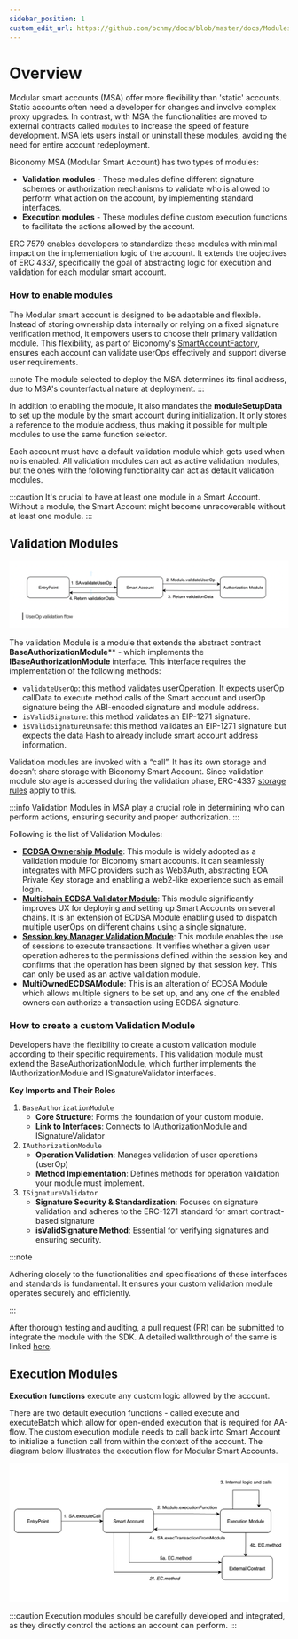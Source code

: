 ```yaml
---
sidebar_position: 1
custom_edit_url: https://github.com/bcnmy/docs/blob/master/docs/Modules/overview.md
---
```

# Overview

Modular smart accounts (MSA) offer more flexibility than 'static' accounts. Static accounts often need a developer for changes and involve complex proxy upgrades. In contrast, with MSA the functionalities are moved to external contracts called `modules` to increase the speed of feature development. MSA lets users install or uninstall these modules, avoiding the need for entire account redeployment.

Biconomy MSA (Modular Smart Account) has two types of modules:

- **Validation modules** - These modules define different signature schemes or authorization mechanisms to validate who is allowed to perform what action on the account, by implementing standard interfaces.
- **Execution modules** - These modules define custom execution functions to facilitate the actions allowed by the account.

ERC 7579 enables developers to standardize these modules with minimal impact on the implementation logic of the account. It extends the objectives of ERC 4337, specifically the goal of abstracting logic for execution and validation for each modular smart account.

### How to enable modules

The Modular smart account is designed to be adaptable and flexible. Instead of storing ownership data internally or relying on a fixed signature verification method, it empowers users to choose their primary validation module. This flexibility, as part of Biconomy's [SmartAccountFactory](https://github.com/bcnmy/scw-contracts/blob/main/contracts/smart-account/factory/SmartAccountFactory.sol#L73), ensures each account can validate userOps effectively and support diverse user requirements.

:::note
The module selected to deploy the MSA determines its final address, due to MSA's counterfactual nature at deployment.
:::

In addition to enabling the module, It also mandates the **moduleSetupData** to set up the module by the smart account during initialization. It only stores a reference to the module address, thus making it possible for multiple modules to use the same function selector.

Each account must have a default validation module which gets used when no is enabled. All validation modules can act as active validation modules, but the ones with the following functionality can act as default validation modules.

:::caution
It's crucial to have at least one module in a Smart Account. Without a module, the Smart Account might become unrecoverable without at least one module.
:::

## Validation Modules

![validationModule.png](../images/modules/validationModule.png)

The validation Module is a module that extends the abstract contract **BaseAuthorizationModule**** - which implements the **IBaseAuthorizationModule** interface. This interface requires the implementation of the following methods:

- `validateUserOp`: this method validates userOperation. It expects userOp callData to execute method calls of the Smart account and userOp signature being the ABI-encoded signature and module address.
- `isValidSignature`: this method validates an EIP-1271 signature.
- `isValidSignatureUnsafe`: this method validates an EIP-1271 signature but expects the data Hash to already include smart account address information.

Validation modules are invoked with a “call”. It has its own storage and doesn’t share storage with Biconomy Smart Account. Since validation module storage is accessed during the validation phase, ERC-4337 [storage rules](https://github.com/eth-infinitism/account-abstraction/blob/abff2aca61a8f0934e533d0d352978055fddbd96/eip/EIPS/eip-4337.md#storage-associated-with-an-address) apply to this.

:::info
Validation Modules in MSA play a crucial role in determining who can perform actions, ensuring security and proper authorization.
:::

Following is the list of Validation Modules:

- [**ECDSA Ownership Module**](ecdsa.mdx): This module is widely adopted as a validation module for Biconomy smart accounts. It can seamlessly integrates with MPC providers such as Web3Auth, abstracting EOA Private Key storage and enabling a web2-like experience such as email login.
- [**Multichain ECDSA Validator Module**](multichain.mdx): This module significantly improves UX for deploying and setting up Smart Accounts on several chains. It is an extension of ECDSA Module enabling used to dispatch multiple userOps on different chains using a single signature.
- [**Session key Manager Validation Module**](sessionvalidationmodule.mdx): This module enables the use of sessions to execute transactions. It verifies whether a given user operation adheres to the permissions defined within the session key and confirms that the operation has been signed by that session key. This can only be used as an active validation module.
- **MultiOwnedECDSAModule**: This is an alteration of ECDSA Module which allows multiple signers to be set up, and any one of the enabled owners can authorize a transaction using ECDSA signature.

### How to create a custom Validation Module

Developers have the flexibility to create a custom validation module according to their specific requirements. This validation module must extend the BaseAuthorizationModule, which further implements the IAuthorizationModule and ISignatureValidator interfaces.

**Key Imports and Their Roles**

1. `BaseAuthorizationModule`
    - **Core Structure**: Forms the foundation of your custom module.
    - **Link to Interfaces**: Connects to IAuthorizationModule and ISignatureValidator
2. `IAuthorizationModule`
    - **Operation Validation**: Manages validation of user operations (userOp)
    - **Method Implementation**: Defines methods for operation validation your module must implement.
3. `ISignatureValidator`
    - **Signature Security & Standardization**: Focuses on signature validation and adheres to the ERC-1271 standard for smart contract-based signature
    - **isValidSignature Method**: Essential for verifying signatures and ensuring security.

:::note

Adhering closely to the functionalities and specifications of these interfaces and standards is fundamental. It ensures your custom validation module operates securely and efficiently.

:::

After thorough testing and auditing, a pull request (PR) can be submitted to integrate the module with the SDK. A detailed walkthrough of the same is linked [here](/tutorials/customValidationModule).

## Execution Modules

**Execution functions** execute any custom logic allowed by the account.

There are two default execution functions - called execute and executeBatch which allow for open-ended execution that is required for AA-flow. The custom execution module needs to call back into Smart Account to initialize a function call from within the context of the account.
The diagram below illustrates the execution flow for Modular Smart Accounts.

![executionModule.png](../images/modules/executionModule.png)

:::caution
Execution modules should be carefully developed and integrated, as they directly control the actions an account can perform.
:::
